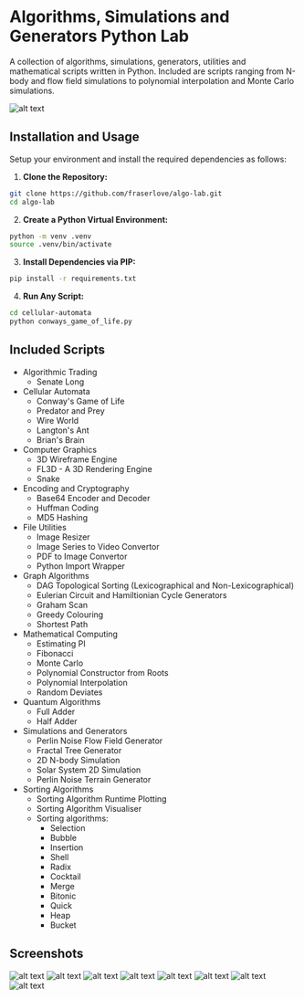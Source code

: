 # Algorithms, Simulations and Generators Python Lab
A collection of algorithms, simulations, generators, utilities and mathematical scripts written in Python. Included are scripts ranging from N-body and flow field simulations to polynomial interpolation and Monte Carlo simulations.

![alt text](assets/flow_field.png)

## Installation and Usage
Setup your environment and install the required dependencies as follows:

1. **Clone the Repository:**
```sh
git clone https://github.com/fraserlove/algo-lab.git
cd algo-lab
```

2. **Create a Python Virtual Environment:**
```sh
python -m venv .venv
source .venv/bin/activate
```

3. **Install Dependencies via PIP:**

```sh
pip install -r requirements.txt
```
4. **Run Any Script:**
```sh
cd cellular-automata
python conways_game_of_life.py
```

## Included Scripts
  - Algorithmic Trading
    - Senate Long
  - Cellular Automata
    - Conway's Game of Life
    - Predator and Prey
    - Wire World
    - Langton's Ant
    - Brian's Brain
  - Computer Graphics
    - 3D Wireframe Engine 
    - FL3D - A 3D Rendering Engine
    - Snake
  - Encoding and Cryptography
    - Base64 Encoder and Decoder
    - Huffman Coding
    - MD5 Hashing
  - File Utilities
    - Image Resizer
    - Image Series to Video Convertor
    - PDF to Image Convertor
    - Python Import Wrapper
  - Graph Algorithms
    - DAG Topological Sorting (Lexicographical and Non-Lexicographical)
    - Eulerian Circuit and Hamiltionian Cycle Generators
    - Graham Scan
    - Greedy Colouring
    - Shortest Path
  - Mathematical Computing
    - Estimating PI
    - Fibonacci
    - Monte Carlo
    - Polynomial Constructor from Roots
    - Polynomial Interpolation
    - Random Deviates
  - Quantum Algorithms
    - Full Adder
    - Half Adder
  - Simulations and Generators
    - Perlin Noise Flow Field Generator
    - Fractal Tree Generator
    - 2D N-body Simulation
    - Solar System 2D Simulation
    - Perlin Noise Terrain Generator
  - Sorting Algorithms
    - Sorting Algorithm Runtime Plotting
    - Sorting Algorithm Visualiser
    - Sorting algorithms:
      - Selection
      - Bubble
      - Insertion
      - Shell
      - Radix
      - Cocktail
      - Merge
      - Bitonic
      - Quick
      - Heap
      - Bucket

## Screenshots
![alt text](assets/ant_world.png)
![alt text](assets/brians_brain.png)
![alt text](assets/flow_field.png)
![alt text](assets/fractal_trees.png)
![alt text](assets/game_of_life.png)
![alt text](assets/gravity_simulator.jpg)
![alt text](assets/sorting_algorithms.png)
![alt text](assets/terrain_generator.png)
